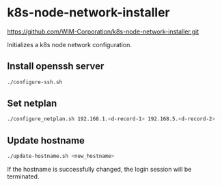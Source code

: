 # k8s-node-network-installer

https://github.com/WIM-Corporation/k8s-node-network-installer.git

Initializes a k8s node network configuration.

## Install openssh server

```bash
./configure-ssh.sh
```

## Set netplan

```bash
./configure_netplan.sh 192.168.1.<d-record-1> 192.168.5.<d-record-2>
```

## Update hostname

```bash
./update-hostname.sh <new_hostname>
```

If the hostname is successfully changed, the login session will be terminated.
